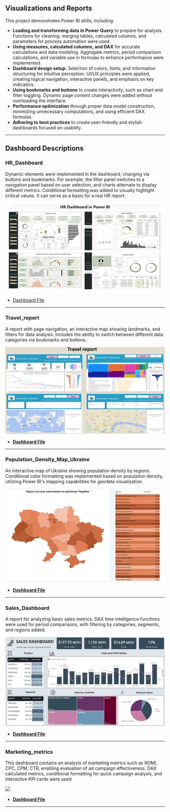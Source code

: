 ## Visualizations and Reports

This project demonstrates Power BI skills, including:

- **Loading and transforming data in Power Query** to prepare for analysis. Functions for cleaning, merging tables, calculated columns, and parameters for process automation were used.
- **Using measures, calculated columns, and DAX** for accurate calculations and data modeling. Aggregate metrics, period comparison calculations, and variable use in formulas to enhance performance were implemented.
- **Dashboard design setup**: Selection of colors, fonts, and information structuring for intuitive perception. UI/UX principles were applied, creating logical navigation, interactive panels, and emphasis on key indicators.
- **Using bookmarks and buttons** to create interactivity, such as chart and filter toggling. Dynamic page content changes were added without overloading the interface.
- **Performance optimization** through proper data model construction, minimizing unnecessary computations, and using efficient DAX formulas.
- **Adhering to best practices** to create user-friendly and stylish dashboards focused on usability.

---

## Dashboard Descriptions

### HR_Dashboard  
Dynamic elements were implemented in the dashboard, changing via buttons and bookmarks. For example, the filter panel switches to a navigation panel based on user selection, and charts alternate to display different metrics. Conditional formatting was added to visually highlight critical values. It can serve as a basis for a real HR report.

![](https://github.com/Valentyna-Lychko/Power-BI/blob/main/Dashboard_Images/HR_Dashboard_All.png)

- [Dashboard File](https://github.com/Valentyna-Lychko/Power-BI/blob/main/Dashboards/HR_Dashboard.pbix) 
  

---

### Travel_report  
A report with page navigation, an interactive map showing landmarks, and filters for data analysis. Includes the ability to switch between different data categories via bookmarks and buttons.

![](https://github.com/Valentyna-Lychko/Power-BI/blob/main/Dashboard_Images/Travel_report_All.png)

- **[Dashboard File](https://github.com/Valentyna-Lychko/Power-BI/blob/main/Dashboards/Travel_report.pbix)** 

---

### Population_Density_Map_Ukraine  
An interactive map of Ukraine showing population density by regions. Conditional color formatting was implemented based on population density, utilizing Power BI's mapping capabilities for geodata visualization.

![](https://github.com/Valentyna-Lychko/Power-BI/blob/main/Dashboard_Images/Map_Ukraine.png)

- **[Dashboard File](https://github.com/Valentyna-Lychko/Power-BI/blob/main/Dashboards/Population_Density_Map_Ukraine.pbix)**

---

### Sales_Dashboard  
A report for analyzing basic sales metrics. DAX time intelligence functions were used for period comparisons, with filtering by categories, segments, and regions added.

![](https://github.com/Valentyna-Lychko/Power-BI/blob/main/Dashboard_Images/Sales_Dashboard.png)

- **[Dashboard File](https://github.com/Valentyna-Lychko/Power-BI/blob/main/Dashboards/Sales_Dashboard.pbix)**  

---

### Marketing_metrics  
This dashboard contains an analysis of marketing metrics such as ROMI, CPC, CPM, CTR, enabling evaluation of ad campaign effectiveness. DAX calculated metrics, conditional formatting for quick campaign analysis, and interactive KPI cards were used.

![](https://github.com/Valentyna-Lychko/Power-BI/blob/main/Dashboards/Marketing_metrics.pbix)

- **[Dashboard File](https://github.com/Valentyna-Lychko/Power-BI/blob/main/Dashboards/Marketing_metrics.pbix)**  

---
